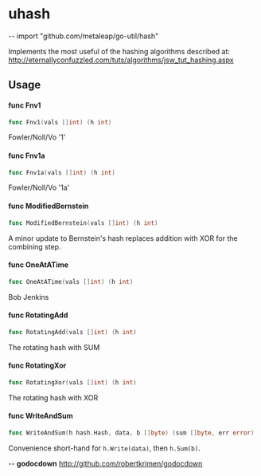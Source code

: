 # uhash
--
    import "github.com/metaleap/go-util/hash"

Implements the most useful of the hashing algorithms described at:
http://eternallyconfuzzled.com/tuts/algorithms/jsw_tut_hashing.aspx

## Usage

#### func  Fnv1

```go
func Fnv1(vals []int) (h int)
```
Fowler/Noll/Vo '1'

#### func  Fnv1a

```go
func Fnv1a(vals []int) (h int)
```
Fowler/Noll/Vo '1a'

#### func  ModifiedBernstein

```go
func ModifiedBernstein(vals []int) (h int)
```
A minor update to Bernstein's hash replaces addition with XOR for the combining
step.

#### func  OneAtATime

```go
func OneAtATime(vals []int) (h int)
```
Bob Jenkins

#### func  RotatingAdd

```go
func RotatingAdd(vals []int) (h int)
```
The rotating hash with SUM

#### func  RotatingXor

```go
func RotatingXor(vals []int) (h int)
```
The rotating hash with XOR

#### func  WriteAndSum

```go
func WriteAndSum(h hash.Hash, data, b []byte) (sum []byte, err error)
```
Convenience short-hand for `h.Write(data)`, then `h.Sum(b)`.

--
**godocdown** http://github.com/robertkrimen/godocdown